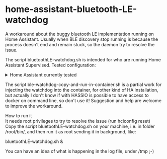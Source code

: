 # home-assistant-bluetooth-LE-watchdog
A workaround about the buggy bluetooth LE implementation running on Home Assistant.
Usually when BLE discovery stop running is because the process doesn't end and remain stuck, so the daemon try to resolve the issue.

The script bluetoothLE-watchdog.sh is intended for who are running Home Assistant Supervised. 
Tested configuration:

<details><summary>Home Assistant currently tested</summary>
version | core-2021.9.7<br>
installation_type | Home Assistant Supervised<br>
dev | false<br>
hassio | true<br>
docker | true<br>
user | root<br>
virtualenv | false<br>
python_version | 3.9.7<br>
os_name | Linux<br>
os_version | 5.10.63-v7+<br>
arch | armv7l<br>
</details>

The script ble-watchdog-copy-and-run-in-container.sh is a partial work for injecting the watchdog into the container, for other kind of HA installation, but actually I don't know
if with HASSIO is possible to have access to docker on command line, so don't use it! Suggestion and help are welcome to improve the workaround.

How to run it<br>
It needs root privileges to try to resolve the issue (run hciconfig reset)<br>
Copy the script bluetoothLE-watchdog.sh on your machine, i.e. in folder /root/bin/, and then run it as root sending it in background, like:<br>

bluetoothLE-watchdog.sh &<br>

You can have an idea of what is happening in the log file, under /tmp ;-)
